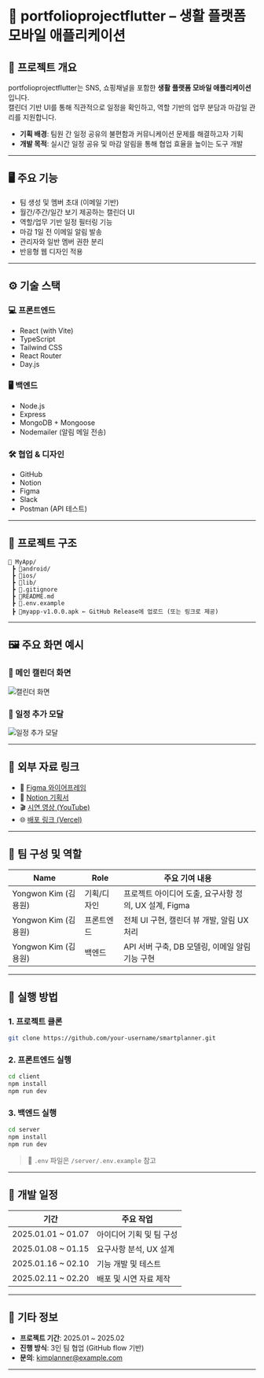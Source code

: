 # 📱 portfolioprojectflutter – 생활 플랫폼 모바일 애플리케이션

## 📌 프로젝트 개요

portfolioprojectflutter는 SNS, 쇼핑채널을 포함한 **생활 플랫폼 모바일 애플리케이션**입니다.  
캘린더 기반 UI를 통해 직관적으로 일정을 확인하고, 역할 기반의 업무 분담과 마감일 관리를 지원합니다.

- **기획 배경**: 팀원 간 일정 공유의 불편함과 커뮤니케이션 문제를 해결하고자 기획
- **개발 목적**: 실시간 일정 공유 및 마감 알림을 통해 협업 효율을 높이는 도구 개발

---

## 🖥 주요 기능

- 팀 생성 및 멤버 초대 (이메일 기반)
- 월간/주간/일간 보기 제공하는 캘린더 UI
- 역할/업무 기반 일정 필터링 기능
- 마감 1일 전 이메일 알림 발송
- 관리자와 일반 멤버 권한 분리
- 반응형 웹 디자인 적용

---

## ⚙️ 기술 스택

### 💻 프론트엔드

- React (with Vite)
- TypeScript
- Tailwind CSS
- React Router
- Day.js

### 🖥 백엔드

- Node.js
- Express
- MongoDB + Mongoose
- Nodemailer (알림 메일 전송)

### 🛠 협업 & 디자인

- GitHub
- Notion
- Figma
- Slack
- Postman (API 테스트)

---

## 📁 프로젝트 구조

```
📁 MyApp/
 ┣ 📂android/
 ┣ 📂ios/
 ┣ 📂lib/
 ┣ 📜.gitignore
 ┣ 📜README.md
 ┣ 📜.env.example
 ┣ 📜myapp-v1.0.0.apk ← GitHub Release에 업로드 (또는 링크로 제공)
```

---

## 🖼 주요 화면 예시

### 🔹 메인 캘린더 화면

![캘린더 화면](./design/calendar_ui.png)

### 🔹 일정 추가 모달

![일정 추가 모달](./design/schedule_modal.png)

---

## 🔗 외부 자료 링크

- 📄 [Figma 와이어프레임](https://figma.com/your-link)
- 🧾 [Notion 기획서](https://notion.so/your-link)
- 🎬 [시연 영상 (YouTube)](https://youtube.com/your-demo-link)
- 🌐 [배포 링크 (Vercel)](https://smartplanner.vercel.app)

---

## 👥 팀 구성 및 역할

| Name                 | Role        | 주요 기여 내용                                        |
| -------------------- | ----------- | ----------------------------------------------------- |
| Yongwon Kim (김용원) | 기획/디자인 | 프로젝트 아이디어 도출, 요구사항 정의, UX 설계, Figma |
| Yongwon Kim (김용원) | 프론트엔드  | 전체 UI 구현, 캘린더 뷰 개발, 알림 UX 처리            |
| Yongwon Kim (김용원) | 백엔드      | API 서버 구축, DB 모델링, 이메일 알림 기능 구현       |

---

## 🧪 실행 방법

### 1. 프로젝트 클론

```bash
git clone https://github.com/your-username/smartplanner.git
```

### 2. 프론트엔드 실행

```bash
cd client
npm install
npm run dev
```

### 3. 백엔드 실행

```bash
cd server
npm install
npm run dev
```

> 📌 `.env` 파일은 `/server/.env.example` 참고

---

## 📅 개발 일정

| 기간               | 주요 작업                |
| ------------------ | ------------------------ |
| 2025.01.01 ~ 01.07 | 아이디어 기획 및 팀 구성 |
| 2025.01.08 ~ 01.15 | 요구사항 분석, UX 설계   |
| 2025.01.16 ~ 02.10 | 기능 개발 및 테스트      |
| 2025.02.11 ~ 02.20 | 배포 및 시연 자료 제작   |

---

## 📣 기타 정보

- **프로젝트 기간**: 2025.01 ~ 2025.02
- **진행 방식**: 3인 팀 협업 (GitHub flow 기반)
- **문의**: kimplanner@example.com

---
